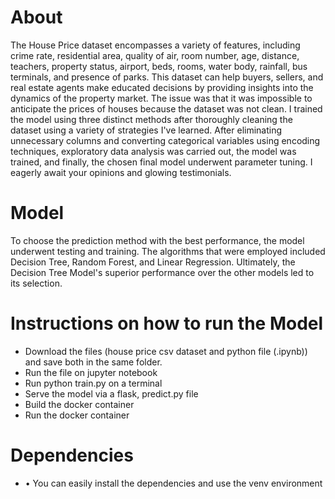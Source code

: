# About 
The House Price dataset encompasses a variety of features, including crime rate, residential area, quality of air, room number, age, distance, teachers, property status, airport, beds, rooms, water body, rainfall, bus terminals, and presence of parks. This dataset can help buyers, sellers, and real estate agents make educated decisions by providing insights into the dynamics of the property market. The issue was that it was impossible to anticipate the prices of houses because the dataset was not clean. I trained the model using three distinct methods after thoroughly cleaning the dataset using a variety of strategies I've learned. After eliminating unnecessary columns and converting categorical variables using encoding techniques, exploratory data analysis was carried out, the model was trained, and finally, the chosen final model underwent parameter tuning. I eagerly await your opinions and glowing testimonials.
# Model
To choose the prediction method with the best performance, the model underwent testing and training. The algorithms that were employed included Decision Tree, Random Forest, and Linear Regression. Ultimately, the Decision Tree Model's superior performance over the other models led to its selection.
# Instructions on how to run the Model
- Download the files (house price csv dataset and python file (.ipynb)) and save both in the same folder.
-	Run the file on jupyter notebook
-	Run python train.py on a terminal
-	Serve the model via a flask, predict.py file
-	Build the docker container
-	Run the docker container
# Dependencies
- •	You can easily install the dependencies and use the venv environment
